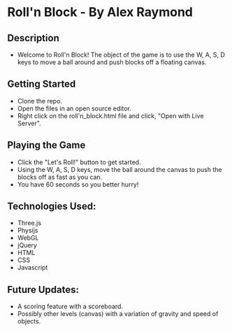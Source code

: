 # Roll'n Block - By Alex Raymond 

## Description
* Welcome to Roll'n Block!  The object of the game is to use the W, A, S, D keys to move a ball around and push blocks off a floating canvas. 

## Getting Started

* Clone the repo.
* Open the files in an open source editor.
* Right click on the roll'n_block.html file and click, "Open with Live Server".

## Playing the Game

* Click the "Let's Roll!" button to get started.
* Using the W, A, S, D keys, move the ball around the canvas to push the blocks off as fast as you can.
* You have 60 seconds so you better hurry!

## Technologies Used:

* Three.js
* Physijs
* WebGL
* jQuery
* HTML
* CSS
* Javascript

## Future Updates:

* A scoring feature with a scoreboard.
* Possibly other levels (canvas) with a variation of gravity and speed of objects.
